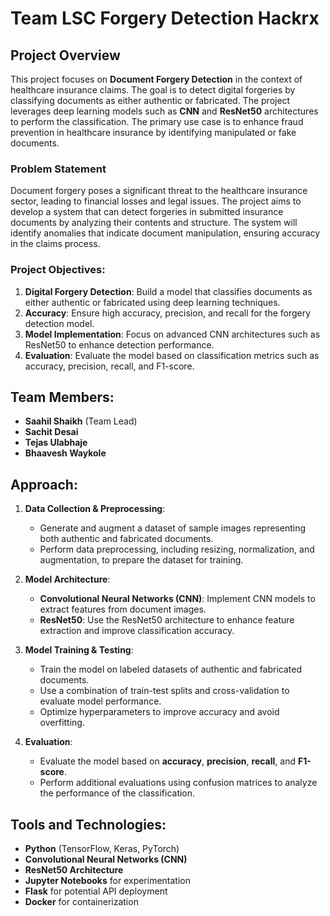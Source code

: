 # Team LSC Forgery Detection Hackrx

## Project Overview
This project focuses on **Document Forgery Detection** in the context of healthcare insurance claims. The goal is to detect digital forgeries by classifying documents as either authentic or fabricated. The project leverages deep learning models such as **CNN** and **ResNet50** architectures to perform the classification. The primary use case is to enhance fraud prevention in healthcare insurance by identifying manipulated or fake documents.

### Problem Statement
Document forgery poses a significant threat to the healthcare insurance sector, leading to financial losses and legal issues. The project aims to develop a system that can detect forgeries in submitted insurance documents by analyzing their contents and structure. The system will identify anomalies that indicate document manipulation, ensuring accuracy in the claims process.

### Project Objectives:
1. **Digital Forgery Detection**: Build a model that classifies documents as either authentic or fabricated using deep learning techniques.
2. **Accuracy**: Ensure high accuracy, precision, and recall for the forgery detection model.
3. **Model Implementation**: Focus on advanced CNN architectures such as ResNet50 to enhance detection performance.
4. **Evaluation**: Evaluate the model based on classification metrics such as accuracy, precision, recall, and F1-score.

## Team Members:
- **Saahil Shaikh** (Team Lead) 
- **Sachit Desai** 
- **Tejas Ulabhaje** 
- **Bhaavesh Waykole** 

## Approach:
1. **Data Collection & Preprocessing**: 
   - Generate and augment a dataset of sample images representing both authentic and fabricated documents.
   - Perform data preprocessing, including resizing, normalization, and augmentation, to prepare the dataset for training.

2. **Model Architecture**:
   - **Convolutional Neural Networks (CNN)**: Implement CNN models to extract features from document images.
   - **ResNet50**: Use the ResNet50 architecture to enhance feature extraction and improve classification accuracy.
   
3. **Model Training & Testing**:
   - Train the model on labeled datasets of authentic and fabricated documents.
   - Use a combination of train-test splits and cross-validation to evaluate model performance.
   - Optimize hyperparameters to improve accuracy and avoid overfitting.

4. **Evaluation**:
   - Evaluate the model based on **accuracy**, **precision**, **recall**, and **F1-score**.
   - Perform additional evaluations using confusion matrices to analyze the performance of the classification.

## Tools and Technologies:
- **Python** (TensorFlow, Keras, PyTorch)
- **Convolutional Neural Networks (CNN)**
- **ResNet50 Architecture**
- **Jupyter Notebooks** for experimentation
- **Flask** for potential API deployment
- **Docker** for containerization



